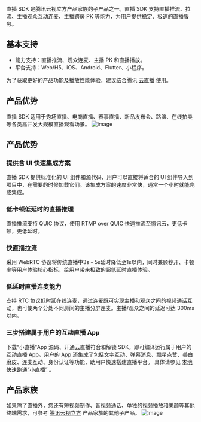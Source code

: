直播 SDK 是腾讯云视立方产品家族的子产品之一。直播 SDK 支持直播推流、拉流、主播观众互动连麦、主播跨房 PK 等能力，为用户提供稳定、极速的直播服务。

## 基本支持
- 能力支持：直播推流、观众连麦、主播 PK 和直播播放。
- 平台支持：Web/H5、iOS、Android、Flutter、小程序。

为了获取更好的产品功能及播放性能体验，建议结合腾讯 [云直播](https://cloud.tencent.com/product/lvb) 使用。

## 产品优势
直播 SDK 适用于秀场直播、电商直播、赛事直播、新品发布会、路演、在线拍卖等各类高并发大规模直播观看场景。
![image](https://qcloudimg.tencent-cloud.cn/raw/81edae02cd0ba3bb47ba40b72007ce43.jpg)

## 产品优势
### 提供含 UI 快速集成方案
直播 SDK 提供标准化的 UI 组件和源代码，用户可以直接将适合的 UI 组件导入到项目中，在需要的时候加载它们。该集成方案的速度非常快，通常一个小时就能完成集成。

### 低卡顿低延时的直播推理 
直播推流支持 QUIC 协议，使用 RTMP over QUIC 快速推流至腾讯云，更低卡顿，更低延时。

### 快直播拉流
采用 WebRTC 协议将传统直播中3s - 5s延时降低至1s以内，同时兼顾秒开、卡顿率等用户体验核心指标，给用户带来极致的超低延时直播体验。

### 低延时直播连麦能力
支持 RTC 协议低时延在线连⻨，通过连⻨既可实现主播和观众之间的视频通话互动，也可使两个分处不同房间的主播分屏连⻨。主播/观众之间的延迟可达 300ms 以内。

### 三步搭建属于用户的互动直播 App
下载“小直播”App 源码、开通云直播符合和解锁 SDK，即可编译运行属于用户的互动直播 App。用户的 App 还集成了包括文字互动、弹幕消息、飘星点赞、美白磨皮、连麦互动、身份认证等功能，助用户快速搭建直播平台。 具体请参见 [本地快速跑通“小直播”](https://cloud.tencent.com/document/product/454/38625) 。

## 产品家族
如果除了直播外，您还有短视频制作、音视频通话、单独的视频播放和美颜等其他终端需求，可参考 [腾讯云视立方](https://cloud.tencent.com/document/product/1449/56978) 产品家族的其他子产品。
![image](https://user-images.githubusercontent.com/88317062/177337768-0a021cb3-6892-40b4-9fee-bbd938e47b81.png)
